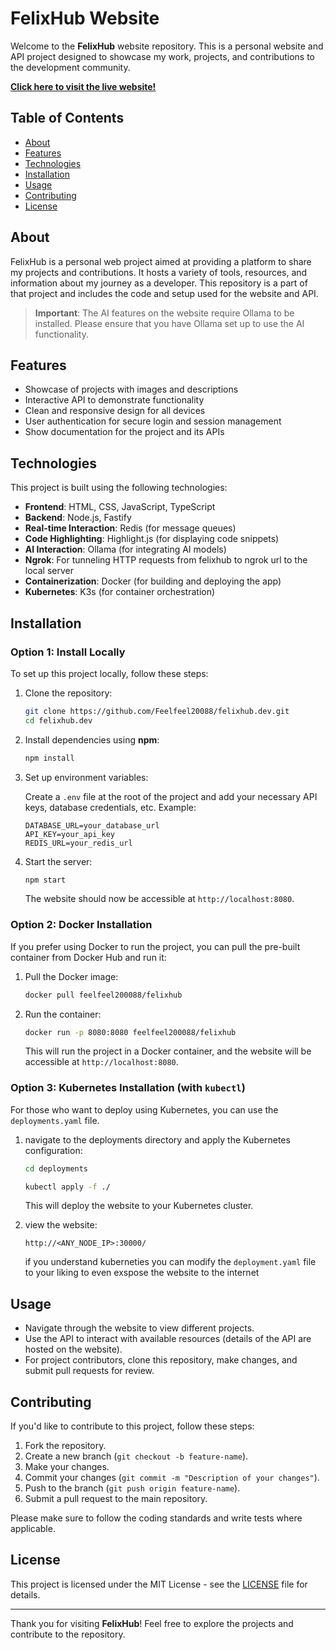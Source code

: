 # FelixHub Website

Welcome to the **FelixHub** website repository. This is a personal website and API project designed to showcase my work, projects, and contributions to the development community.

[**Click here to visit the live website!**](https://felixhub.dev)

## Table of Contents

- [About](#about)
- [Features](#features)
- [Technologies](#technologies)
- [Installation](#installation)
- [Usage](#usage)
- [Contributing](#contributing)
- [License](#license)

## About

FelixHub is a personal web project aimed at providing a platform to share my projects and contributions. It hosts a variety of tools, resources, and information about my journey as a developer. This repository is a part of that project and includes the code and setup used for the website and API.

> **Important**: The AI features on the website require Ollama to be installed. Please ensure that you have Ollama set up to use the AI functionality.

## Features

- Showcase of projects with images and descriptions
- Interactive API to demonstrate functionality
- Clean and responsive design for all devices
- User authentication for secure login and session management
- Show documentation for the project and its APIs

## Technologies

This project is built using the following technologies:

- **Frontend**: HTML, CSS, JavaScript, TypeScript
- **Backend**: Node.js, Fastify
- **Real-time Interaction**: Redis (for message queues)
- **Code Highlighting**: Highlight.js (for displaying code snippets)
- **AI Interaction**: Ollama (for integrating AI models)
- **Ngrok**: For tunneling HTTP requests from felixhub to ngrok url to the local server
- **Containerization**: Docker (for building and deploying the app)
- **Kubernetes**: K3s (for container orchestration)

## Installation

### Option 1: Install Locally

To set up this project locally, follow these steps:

1. Clone the repository:

    ```bash
    git clone https://github.com/Feelfeel20088/felixhub.dev.git
    cd felixhub.dev
    ```

2. Install dependencies using **npm**:

    ```bash
    npm install
    ```

3. Set up environment variables:

    Create a `.env` file at the root of the project and add your necessary API keys, database credentials, etc. Example:

    ```
    DATABASE_URL=your_database_url
    API_KEY=your_api_key
    REDIS_URL=your_redis_url
    ```

4. Start the server:

    ```bash
    npm start
    ```

    The website should now be accessible at `http://localhost:8080`.

### Option 2: Docker Installation

If you prefer using Docker to run the project, you can pull the pre-built container from Docker Hub and run it:

1. Pull the Docker image:

    ```bash
    docker pull feelfeel200088/felixhub
    ```

2. Run the container:

    ```bash
    docker run -p 8080:8080 feelfeel200088/felixhub
    ```

    This will run the project in a Docker container, and the website will be accessible at `http://localhost:8080`.

### Option 3: Kubernetes Installation (with `kubectl`)

For those who want to deploy using Kubernetes, you can use the `deployments.yaml` file.

1. navigate to the deployments directory and apply the Kubernetes configuration:

    ```bash
    cd deployments 
    ```
    ```bash
    kubectl apply -f ./ 
    ```

    This will deploy the website to your Kubernetes cluster.

2. view the website:

    `http://<ANY_NODE_IP>:30000/`


    if you understand kuberneties you can modify the `deployment.yaml` file to your liking to even exspose the website to the internet

## Usage

- Navigate through the website to view different projects.
- Use the API to interact with available resources (details of the API are hosted on the website).
- For project contributors, clone this repository, make changes, and submit pull requests for review.

## Contributing

If you'd like to contribute to this project, follow these steps:

1. Fork the repository.
2. Create a new branch (`git checkout -b feature-name`).
3. Make your changes.
4. Commit your changes (`git commit -m "Description of your changes"`).
5. Push to the branch (`git push origin feature-name`).
6. Submit a pull request to the main repository.

Please make sure to follow the coding standards and write tests where applicable.

## License

This project is licensed under the MIT License - see the [LICENSE](LICENSE) file for details.

---

Thank you for visiting **FelixHub**! Feel free to explore the projects and contribute to the repository.


